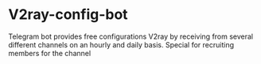 # V2ray-config-bot
Telegram bot provides free configurations V2ray by receiving from several different channels on an hourly and daily basis.  Special for recruiting members for the channel
